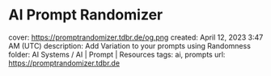 # AI Prompt Randomizer

cover: https://promptrandomizer.tdbr.de/og.png
created: April 12, 2023 3:47 AM (UTC)
description: Add Variation to your prompts using Randomness
folder: AI Systems / AI | Prompt | Resources
tags: ai, prompts
url: https://promptrandomizer.tdbr.de